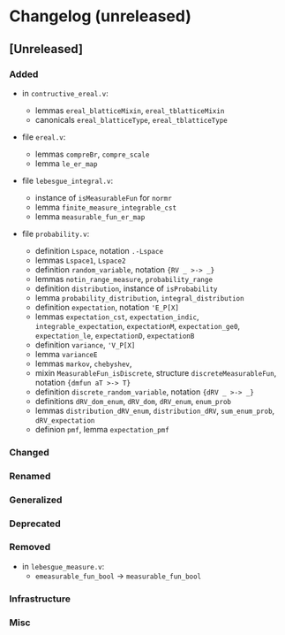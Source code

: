 # Changelog (unreleased)

## [Unreleased]

### Added

- in `contructive_ereal.v`:
  + lemmas `ereal_blatticeMixin`, `ereal_tblatticeMixin`
  + canonicals `ereal_blatticeType`, `ereal_tblatticeType`

- file `ereal.v`:
  + lemmas `compreBr`, `compre_scale`
  + lemma `le_er_map`
- file `lebesgue_integral.v`:
  + instance of `isMeasurableFun` for `normr`
  + lemma `finite_measure_integrable_cst`
  + lemma `measurable_fun_er_map`
- file `probability.v`:
  + definition `Lspace`, notation `.-Lspace`
  + lemmas `Lspace1`, `Lspace2`
  + definition `random_variable`, notation `{RV _ >-> _}`
  + lemmas `notin_range_measure`, `probability_range`
  + definition `distribution`, instance of `isProbability`
  + lemma `probability_distribution`, `integral_distribution`
  + definition `expectation`, notation `'E_P[X]`
  + lemmas `expectation_cst`, `expectation_indic`, `integrable_expectation`,
    `expectationM`, `expectation_ge0`, `expectation_le`, `expectationD`,
    `expectationB`
  + definition `variance`, `'V_P[X]`
  + lemma `varianceE`
  + lemmas `markov`, `chebyshev`,
  + mixin `MeasurableFun_isDiscrete`, structure `discreteMeasurableFun`,
    notation `{dmfun aT >-> T}`
  + definition `discrete_random_variable`, notation `{dRV _ >-> _}`
  + definitions `dRV_dom_enum`, `dRV_dom`, `dRV_enum`, `enum_prob`
  + lemmas `distribution_dRV_enum`, `distribution_dRV`, `sum_enum_prob`,
    `dRV_expectation`
  + definion `pmf`, lemma `expectation_pmf`

### Changed

### Renamed

### Generalized

### Deprecated

### Removed

- in `lebesgue_measure.v`:
  + `emeasurable_fun_bool` -> `measurable_fun_bool`

### Infrastructure

### Misc
